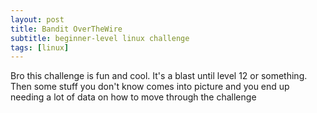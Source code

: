 ```yaml
---
layout: post
title: Bandit OverTheWire
subtitle: beginner-level linux challenge  
tags: [linux]
---
```


Bro this challenge is fun and cool. It's a blast until level 12 or something. Then some stuff you don't know comes into picture and you end up needing a lot of data on how to move through the challenge
